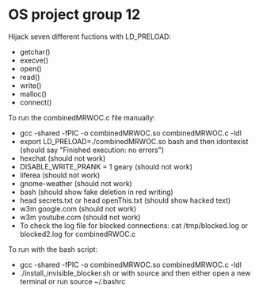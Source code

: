 # OS project group 12
Hijack seven different fuctions with LD_PRELOAD: 
- getchar()
- execve()
- open()
- read()
- write()
- malloc()
- connect()

To run the combinedMRWOC.c file manually:
- gcc -shared -fPIC -o combinedMRWOC.so combinedMRWOC.c -ldl
- export LD_PRELOAD=./combinedMRWOC.so bash and then idontexist (should say "Finished execution: no errors")
- hexchat (should not work)
- DISABLE_WRITE_PRANK = 1 geary (should not work)
- liferea (should not work)
- gnome-weather (should not work)
- bash (should show fake deletion in red writing)
- head secrets.txt or head openThis.txt (should show hacked text)
- w3m google.com (should not work)
- w3m youtube.com (should not work)
- To check the log file for blocked connections: cat /tmp/blocked.log or blocked2.log for combinedRWOC.c

To run with the bash script:
- gcc -shared -fPIC -o combinedMRWOC.so combinedMRWOC.c -ldl
- ./install_invisible_blocker.sh or with source and then either open a new terminal or run source ~/.bashrc

